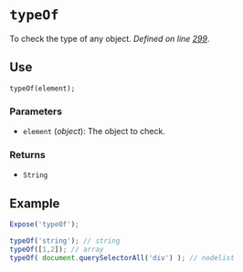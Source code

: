 # `typeOf`
To check the type of any object. _Defined on line [299](../../F.js#L299)_.

## Use
```
typeOf(element);
```

### Parameters
* `element` (_object_): The object to check.

### Returns
* `String`

## Example
```javascript
Expose('typeOf');

typeOf('string'); // string
typeOf([1,2]); // array
typeOf( document.querySelectorAll('div') ); // nodelist
```